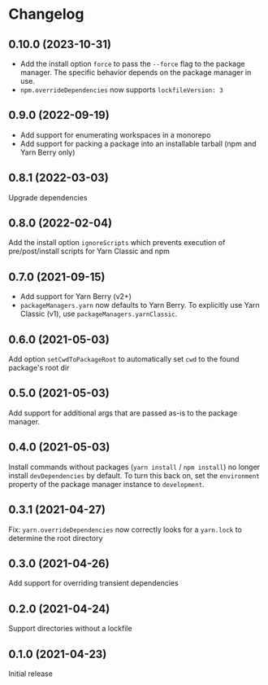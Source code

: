 # Changelog
<!--
	Placeholder for the next version (at the beginning of the line):
	## __WORK IN PROGRESS__
-->
## 0.10.0 (2023-10-31)
* Add the install option `force` to pass the `--force` flag to the package manager. The specific behavior depends on the package manager in use.
* `npm.overrideDependencies` now supports `lockfileVersion: 3`

## 0.9.0 (2022-09-19)
* Add support for enumerating workspaces in a monorepo
* Add support for packing a package into an installable tarball (npm and Yarn Berry only)

## 0.8.1 (2022-03-03)
Upgrade dependencies

## 0.8.0 (2022-02-04)
Add the install option `ignoreScripts` which prevents execution of pre/post/install scripts for Yarn Classic and npm

## 0.7.0 (2021-09-15)
* Add support for Yarn Berry (v2+)
* `packageManagers.yarn` now defaults to Yarn Berry. To explicitly use Yarn Classic (v1), use `packageManagers.yarnClassic`.

## 0.6.0 (2021-05-03)
Add option `setCwdToPackageRoot` to automatically set `cwd` to the found package's root dir

## 0.5.0 (2021-05-03)
Add support for additional args that are passed as-is to the package manager.

## 0.4.0 (2021-05-03)
Install commands without packages (`yarn install` / `npm install`) no longer install `devDependencies` by default. To turn this back on, set the `environment` property of the package manager instance to `development`.

## 0.3.1 (2021-04-27)
Fix: `yarn.overrideDependencies` now correctly looks for a `yarn.lock` to determine the root directory

## 0.3.0 (2021-04-26)
Add support for overriding transient dependencies

## 0.2.0 (2021-04-24)
Support directories without a lockfile

## 0.1.0 (2021-04-23)
Initial release
